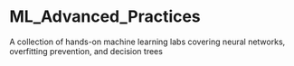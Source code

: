 # ML_Advanced_Practices
A collection of hands-on machine learning labs covering neural networks, overfitting prevention, and decision trees
